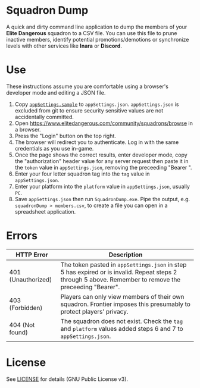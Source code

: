 # Squadron Dump

A quick and dirty command line application to dump the members of your **Elite Dangerous** squadron to a CSV file. You can use this file to prune inactive members, identify potential promotions/demotions or synchronize levels with other services like **Inara** or **Discord**.

# Use

These instructions assume you are comfortable using a browser's developer mode and editing a JSON file.

1. Copy [`appSettings.sample`](SquadronDump/appSettings.sample) to `appSettings.json`. `appSettings.json` is excluded from git to ensure security sensitive values are not accidentally committed.
2. Open https://www.elitedangerous.com/community/squadrons/browse in a browser.
3. Press the "Login" button on the top right.
4. The browser will redirect you to authenticate. Log in with the same credentials as you use in-game.
5. Once the page shows the correct results, enter developer mode, copy the "authorization" header value for any server request  then paste it in the `token` value in `appSettings.json`, removing the preceeding "Bearer ".
6. Enter your four letter squadron tag into the `tag` value in `appSettings.json`.
7. Enter your platform into the `platform` value in `appSettings.json`, usually `PC`.
8. Save `appSettings.json` then run `SquadronDump.exe`. Pipe the output, e.g. `squadronDump > members.csv`, to create a file you can open in a spreadsheet application.

# Errors

| HTTP Error | Description |
| --- | --- |
| 401 (Unauthorized) | The token pasted in `appSettings.json` in step 5 has expired or is invalid. Repeat steps 2 through 5 above. Remember to remove the preceeding "Bearer". |
| 403 (Forbidden)| Players can only view members of their own squadron. Frontier imposes this presumably to protect players' privacy. |
| 404 (Not found) | The squadron does not exist. Check the `tag` and `platform` values added steps 6 and 7 to `appSettings.json`. |


# License

See [LICENSE](LICENSE) for details (GNU Public License v3).
